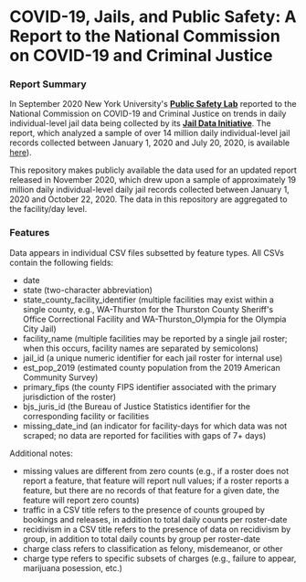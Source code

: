 # COVID-19, Jails, and Public Safety: A Report to the National Commission on COVID-19 and Criminal Justice
### Report Summary 

In September 2020 New York University's <a href="https://publicsafetylab.org/"><b>Public Safety Lab</b></a> reported to the National Commission on COVID-19 and Criminal Justice on trends in daily individual-level jail data being collected by its <a href="https://publicsafetylab.org/jail-data-initiative"><b>Jail Data Initiative</b></a>. The report, which analyzed a sample of over 14 million daily individual-level jail records collected between January 1, 2020 and July 20, 2020, is available <a href="https://cdn.ymaws.com/counciloncj.org/resource/resmgr/covid_commission/covid-19,_jails,_and_public_.pdf">here</a>).

This repository makes publicly available the data used for an updated report released in November 2020, which drew upon a sample of approximately 19 million daily individual-level daily jail records collected between January 1, 2020 and October 22, 2020. The data in this repository are aggregated to the facility/day level.

### Features

Data appears in individual CSV files subsetted by feature types. All CSVs contain the following fields:

<ul>
  <li>date</li>
  <li>state (two-character abbreviation)</li>
  <li>state_county_facility_identifier (multiple facilities may exist within a single county, e.g., WA-Thurston for the Thurston County Sheriff's Office Correctional Facility and WA-Thurston_Olympia for the Olympia City Jail)</li>
  <li>facility_name (multiple facilities may be reported by a single jail roster; when this occurs, facility names are separated by semicolons)</li>
  <li>jail_id (a unique numeric identifier for each jail roster for internal use)</li>
  <li>est_pop_2019 (estimated county population from the 2019 American Community Survey)</li>
  <li>primary_fips (the county FIPS identifier associated with the primary jurisdiction of the roster)</li>
  <li>bjs_juris_id (the Bureau of Justice Statistics identifier for the corresponding facility or facilities</li>
  <li>missing_date_ind (an indicator for facility-days for which data was not scraped; no data are reported for facilities with gaps of 7+ days)</li>
</ul>

Additional notes:

<ul>
  <li>missing values are different from zero counts (e.g., if a roster does not report a feature, that feature will report null values; if a roster reports a feature, but there are no records of that feature for a given date, the feature will report zero counts)</li>
  <li>traffic in a CSV title refers to the presence of counts grouped by bookings and releases, in addition to total daily counts per roster-date</li>
  <li>recidivism in a CSV title refers to the presence of data on recidivism by group, in addition to total daily counts by group per roster-date</li>
  <li>charge class refers to classification as felony, misdemeanor, or other</li>
  <li>charge type refers to specific subsets of charges (e.g., failure to appear, marijuana posession, etc.)</li>
</ul>
